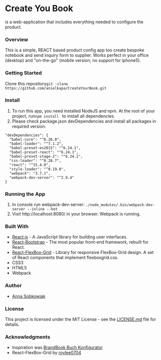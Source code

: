 # Create You Book
is a web-application that includes everything needed to configure the product.

### Overview
This is a simple, REACT based product config app too create bespoke notebook and send inquiry form to supplier.
Works perfect in your office (desktop) and "on-the-go" (mobile version; no support for iphone5).

### Getting Started
Clone this repository```git -clone https://github.com/anielkapa/CreateYourBook.git```

### Install
1. To run this app, you need installed NodeJS and npm. At the root of your project, run```npm install ``` to install all dependencies.
2. Please check package.json devDependencies and install all packages in required version:
```
"devDependencies": {
  "babel-core": "^6.26.0",
  "babel-loader": "^7.1.2",
  "babel-preset-es2015": "^6.24.1",
  "babel-preset-react": "^6.24.1",
  "babel-preset-stage-2": "^6.24.1",
  "css-loader": "^0.28.7",
  "react": "^15.4.0",
  "style-loader": "^0.19.0",
  "webpack": "3.7.1",
  "webpack-dev-server": "^2.9.4"
}
```

### Running the App
1. In console run webpack-dev-server: ```./node_modules/.bin/webpack-dev-server --inline --hot```
2. Visit http://localhost:8080/ in your browser. Webpack is running.

### Built With
* [React.js](https://reactjs.org/) -  A JavaScript library for building user interfaces.
* [React-Bootstrap](https://react-bootstrap.github.io/) - The most popular front-end framework, rebuilt for React.
* [React-FlexBox-Grid](https://roylee0704.github.io/react-flexbox-grid/) - Library for responsive FlexBox-Grid design. A set of React components that implement flexboxgrid.css.
* CSS3
* HTML5
* Webpack

### Author
* [Anna Sobkowiak](https://github.com/anielkapa)

### License
This project is licensed under the MIT License - see the [LICENSE.md](LICENSE.md) file for details.

### Acknowledgments
* Inspiration was [BrandBook Buch Konfigurator](https://buch-konfigurator.brandbook.de/)
* React-FlexBox-Grid by [roylee0704](https://github.com/roylee0704)
